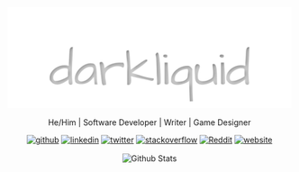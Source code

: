 [![darkliquid](https://github.com/darkliquid/darkliquid/raw/master/assets/darkliquid.svg)](https://darkliquid.co.uk)
<p align='center'>
  He/Him | Software Developer | Writer | Game Designer
</p>
<p align="center"><a href="https://github.com/darkliquid"><img src="https://camo.githubusercontent.com/39942053b85115ce608c62fb0fd8abf2e1841ec8/68747470733a2f2f63646e2e6a7364656c6976722e6e65742f6e706d2f73696d706c652d69636f6e7340332e302e312f69636f6e732f6769746875622e737667" alt="github" height="40" data-canonical-src="https://cdn.jsdelivr.net/npm/simple-icons@3.0.1/icons/github.svg" style="max-width:100%;"></a>  <a href="https://www.linkedin.com/in/darkliquid/" rel="nofollow"><img src="https://camo.githubusercontent.com/609be48e654a9c8aed1660c2596b04f09ed13aee/68747470733a2f2f63646e2e6a7364656c6976722e6e65742f6e706d2f73696d706c652d69636f6e7340332e302e312f69636f6e732f6c696e6b6564696e2e737667" alt="linkedin" height="40" data-canonical-src="https://cdn.jsdelivr.net/npm/simple-icons@3.0.1/icons/linkedin.svg" style="max-width:100%;"></a>  <a href="https://twitter.com/darkliquid" rel="nofollow"><img src="https://camo.githubusercontent.com/980f413492d9dd5110062cfe16bb3e616f4a03ba/68747470733a2f2f63646e2e6a7364656c6976722e6e65742f6e706d2f73696d706c652d69636f6e7340332e302e312f69636f6e732f747769747465722e737667" alt="twitter" height="40" data-canonical-src="https://cdn.jsdelivr.net/npm/simple-icons@3.0.1/icons/twitter.svg" style="max-width:100%;"></a>  <a href="https://stackoverflow.com/users/97672" rel="nofollow"><img src="https://camo.githubusercontent.com/b7831cdd2eb45218d9831ba9ebfc80700ddcbb06/68747470733a2f2f63646e2e6a7364656c6976722e6e65742f6e706d2f73696d706c652d69636f6e7340332e302e312f69636f6e732f737461636b6f766572666c6f772e737667" alt="stackoverflow" height="40" data-canonical-src="https://cdn.jsdelivr.net/npm/simple-icons@3.0.1/icons/stackoverflow.svg" style="max-width:100%;"></a>  <a href="https://www.reddit.com/user/darkliquid0" rel="nofollow"><img src="https://camo.githubusercontent.com/ffbf405ac3cb46d3cc33579767434f466531fb67/68747470733a2f2f63646e2e6a7364656c6976722e6e65742f6e706d2f73696d706c652d69636f6e7340332e302e312f69636f6e732f7265646469742e737667" alt="Reddit" height="40" data-canonical-src="https://cdn.jsdelivr.net/npm/simple-icons@3.0.1/icons/reddit.svg" style="max-width:100%;"></a>  <a href="https://darkliquid.co.uk" rel="nofollow"><img src="https://camo.githubusercontent.com/f9eaf70422bdefe0a0febff74ea15569557918e6/68747470733a2f2f63646e2e6a7364656c6976722e6e65742f6e706d2f73696d706c652d69636f6e7340332e302e312f69636f6e732f69636c6f75642e737667" alt="website" height="40" data-canonical-src="https://cdn.jsdelivr.net/npm/simple-icons@3.0.1/icons/icloud.svg" style="max-width:100%;"></a></p>
<p align="center"><img src="https://github-readme-stats.vercel.app/api?username=darkliquid&show_icons=true&include_all_commits=true&count_private=true" alt="Github Stats" align="center"></p>
